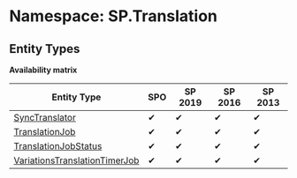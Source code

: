# Namespace: SP.Translation
## Entity Types

**Availability matrix**

Entity Type | SPO | SP 2019 | SP 2016 | SP 2013
----------|-----|---------|---------|--------
[SyncTranslator](./EntityTypes/SyncTranslator.md) | ✔ | ✔ | ✔ | ✔
[TranslationJob](./EntityTypes/TranslationJob.md) | ✔ | ✔ | ✔ | ✔
[TranslationJobStatus](./EntityTypes/TranslationJobStatus.md) | ✔ | ✔ | ✔ | ✔
[VariationsTranslationTimerJob](./EntityTypes/VariationsTranslationTimerJob.md) | ✔ | ✔ | ✔ | ✔
